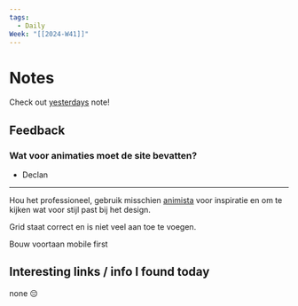 ```yaml
---
tags:
  - Daily
Week: "[[2024-W41]]"
---
```


# Notes

Check out [yesterdays](2024-10-09) note!

## Feedback

### Wat voor animaties moet de site bevatten?

- Declan

---

Hou het professioneel, gebruik misschien [animista](https://animista.net/) voor inspiratie en om te kijken wat voor stijl past bij het design.

Grid staat correct en is niet veel aan toe te voegen.

Bouw voortaan mobile first

## Interesting links / info I found today

none 😔
